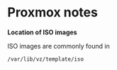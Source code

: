 

# Proxmox notes 


**Location of ISO images**

ISO images are commonly found in 

`/var/lib/vz/template/iso`
